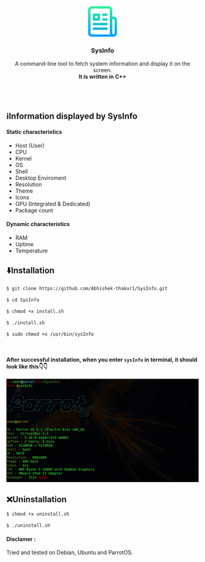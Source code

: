 <div align="center">
  <a href="https://github.com/Abhishek-thakur1/SysInfo">
    <img src="assets/logo.png" alt="Logo" width="80" height="80">
  </a>

  <h3 align="center">SysInfo</h3>

  <p align="center">
    A command-line tool to fetch system information and display it on the screen.
    <br />
    <strong>It is written in C++</strong>
    <br />
    <br />
    <br />
    <br />    
  </p>
</div>

## :information_source:Information displayed by SysInfo
#### Static characteristics

* Host (User)
* CPU
* Kernel
* OS
* Shell
* Desktop Enviroment
* Resolution
* Theme
* Icons
* GPU (Integrated & Dedicated)
* Package count

#### Dynamic characteristics
* RAM
* Uptime
* Temperature

## :arrow_down:Installation

```
$ git clone https://github.com/Abhishek-thakur1/SysInfo.git
 ```

```
$ cd SysInfo
```

```
$ chmod +x install.sh
```
```
$ ./install.sh
```
```
$ sudo chmod +x /usr/bin/sysInfo
```
<br/>

#### After successful installation, when you enter `sysInfo` in terminal, it should look like this:point_down::point_down:

![](./assets/ttf.png)

## :x:Uninstallation
```
$ chmod +x uninstall.sh
```
```
$ ./uninstall.sh
```



#### Disclamer :
Tried and tested on Debian, Ubuntu and ParrotOS.

